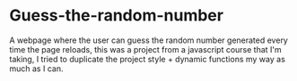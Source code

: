 # Guess-the-random-number
A webpage where the user can guess the random number generated every time the page reloads, this was a project from a javascript course that I'm taking, I tried to duplicate the project style + dynamic functions my way as much as I can.
